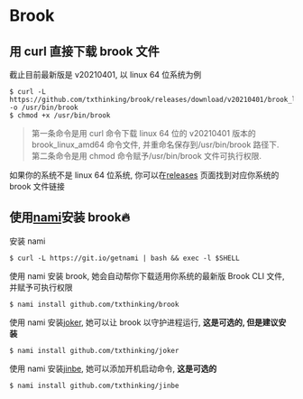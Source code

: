 # Brook

## 用 curl 直接下载 brook 文件

截止目前最新版是 v20210401, 以 linux 64 位系统为例

```
$ curl -L https://github.com/txthinking/brook/releases/download/v20210401/brook_linux_amd64 -o /usr/bin/brook
$ chmod +x /usr/bin/brook
```

> 第一条命令是用 curl 命令下载 linux 64 位的 v20210401 版本的 brook_linux_amd64 命令文件, 并重命名保存到/usr/bin/brook 路径下.<br/>
> 第二条命令是用 chmod 命令赋予/usr/bin/brook 文件可执行权限.

如果你的系统不是 linux 64 位系统, 你可以在[releases](https://github.com/txthinking/brook/releases) 页面找到对应你系统的 brook 文件链接

## 使用[nami](https://github.com/txthinking/nami)安装 brook🔥

安装 nami

```
$ curl -L https://git.io/getnami | bash && exec -l $SHELL
```

使用 nami 安装 brook, 她会自动帮你下载适用你系统的最新版 Brook CLI 文件, 并赋予可执行权限

```
$ nami install github.com/txthinking/brook
```

使用 nami 安装[joker](https://github.com/txthinking/joker), 她可以让 brook 以守护进程运行, **这是可选的, 但是建议安装**

```
$ nami install github.com/txthinking/joker
```

使用 nami 安装[jinbe](https://github.com/txthinking/jinbe), 她可以添加开机启动命令, **这是可选的**

```
$ nami install github.com/txthinking/jinbe
```
